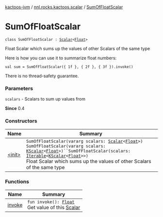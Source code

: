 [kactoos-jvm](../../index.md) / [nnl.rocks.kactoos.scalar](../index.md) / [SumOfFloatScalar](./index.md)

# SumOfFloatScalar

`class SumOfFloatScalar : `[`Scalar`](../../nnl.rocks.kactoos/-scalar/index.md)`<`[`Float`](https://kotlinlang.org/api/latest/jvm/stdlib/kotlin/-float/index.html)`>`

Float Scalar which sums up the values of other Scalars of the same type

Here is how you can use it to summarize float numbers:

`val sum = SumOfFloatScalar({ 1f }, { 2f }, { 3f }).invoke()`

There is no thread-safety guarantee.

### Parameters

`scalars` - Scalars to sum up values from

**Since**
0.4

### Constructors

| Name | Summary |
|---|---|
| [&lt;init&gt;](-init-.md) | `SumOfFloatScalar(vararg scalars: `[`Scalar`](../../nnl.rocks.kactoos/-scalar/index.md)`<`[`Float`](https://kotlinlang.org/api/latest/jvm/stdlib/kotlin/-float/index.html)`>)`<br>`SumOfFloatScalar(vararg scalars: `[`KScalar`](../../nnl.rocks.kactoos/-k-scalar.md)`<`[`Float`](https://kotlinlang.org/api/latest/jvm/stdlib/kotlin/-float/index.html)`>)``SumOfFloatScalar(scalars: `[`Iterable`](https://kotlinlang.org/api/latest/jvm/stdlib/kotlin.collections/-iterable/index.html)`<`[`KScalar`](../../nnl.rocks.kactoos/-k-scalar.md)`<`[`Float`](https://kotlinlang.org/api/latest/jvm/stdlib/kotlin/-float/index.html)`>>)`<br>Float Scalar which sums up the values of other Scalars of the same type |

### Functions

| Name | Summary |
|---|---|
| [invoke](invoke.md) | `fun invoke(): `[`Float`](https://kotlinlang.org/api/latest/jvm/stdlib/kotlin/-float/index.html)<br>Get value of this [Scalar](../../nnl.rocks.kactoos/-scalar/index.md) |
